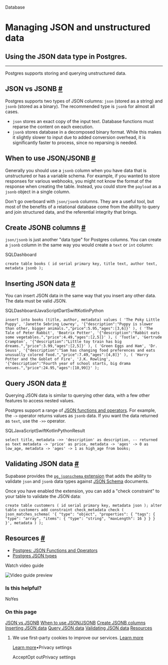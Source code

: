 Database

# Managing JSON and unstructured data

## Using the JSON data type in Postgres.

* * *

Postgres supports storing and querying unstructured data.

## JSON vs JSONB [\#](https://supabase.com/docs/guides/database/json\#json-vs-jsonb)

Postgres supports two types of JSON columns: `json` (stored as a string) and `jsonb` (stored as a binary). The recommended type is `jsonb` for almost all cases.

- `json` stores an exact copy of the input text. Database functions must reparse the content on each execution.
- `jsonb` stores database in a decomposed binary format. While this makes it slightly slower to input due to added conversion overhead, it is significantly faster to process, since no reparsing is needed.

## When to use JSON/JSONB [\#](https://supabase.com/docs/guides/database/json\#when-to-use-jsonjsonb)

Generally you should use a `jsonb` column when you have data that is unstructured or has a variable schema. For example, if you wanted to store responses for various webhooks, you might not know the format of the response when creating the table. Instead, you could store the `payload` as a `jsonb` object in a single column.

Don't go overboard with `json/jsonb` columns. They are a useful tool, but most of the benefits of a relational database come from the ability to query and join structured data, and the referential integrity that brings.

## Create JSONB columns [\#](https://supabase.com/docs/guides/database/json\#create-jsonb-columns)

`json/jsonb` is just another "data type" for Postgres columns. You can create a `jsonb` column in the same way you would create a `text` or `int` column:

SQLDashboard

`
create table books (
id serial primary key,
title text,
author text,
metadata jsonb
);
`

## Inserting JSON data [\#](https://supabase.com/docs/guides/database/json\#inserting-json-data)

You can insert JSON data in the same way that you insert any other data. The data must be valid JSON.

SQLDashboardJavaScriptDartSwiftKotlinPython

`
insert into books
(title, author, metadata)
values
(
    'The Poky Little Puppy',
    'Janette Sebring Lowrey',
    '{"description":"Puppy is slower than other, bigger animals.","price":5.95,"ages":[3,6]}'
),
(
    'The Tale of Peter Rabbit',
    'Beatrix Potter',
    '{"description":"Rabbit eats some vegetables.","price":4.49,"ages":[2,5]}'
),
(
    'Tootle',
    'Gertrude Crampton',
    '{"description":"Little toy train has big dreams.","price":3.99,"ages":[2,5]}'
),
(
    'Green Eggs and Ham',
    'Dr. Seuss',
    '{"description":"Sam has changing food preferences and eats unusually colored food.","price":7.49,"ages":[4,8]}'
),
(
    'Harry Potter and the Goblet of Fire',
    'J.K. Rowling',
    '{"description":"Fourth year of school starts, big drama ensues.","price":24.95,"ages":[10,99]}'
);
`

## Query JSON data [\#](https://supabase.com/docs/guides/database/json\#query-json-data)

Querying JSON data is similar to querying other data, with a few other features to access nested values.

Postgres support a range of [JSON functions and operators](https://www.postgresql.org/docs/current/functions-json.html). For example, the `->` operator returns values as `jsonb` data. If you want the data returned as `text`, use the `->>` operator.

SQLJavaScriptSwiftKotlinPythonResult

`
select
title,
metadata ->> 'description' as description, -- returned as text
metadata -> 'price' as price,
metadata -> 'ages' -> 0 as low_age,
metadata -> 'ages' -> 1 as high_age
from books;
`

## Validating JSON data [\#](https://supabase.com/docs/guides/database/json\#validating-json-data)

Supabase provides the [`pg_jsonschema` extension](https://supabase.com/docs/guides/database/extensions/pg_jsonschema) that adds the ability to validate `json` and `jsonb` data types against [JSON Schema](https://json-schema.org/) documents.

Once you have enabled the extension, you can add a "check constraint" to your table to validate the JSON data:

`
create table customers (
id serial primary key,
metadata json
);
alter table customers
add constraint check_metadata check (
json_matches_schema(
    '{
        "type": "object",
        "properties": {
            "tags": {
                "type": "array",
                "items": {
                    "type": "string",
                    "maxLength": 16
                }
            }
        }
    }',
    metadata
)
);
`

## Resources [\#](https://supabase.com/docs/guides/database/json\#resources)

- [Postgres: JSON Functions and Operators](https://www.postgresql.org/docs/current/functions-json.html)
- [Postgres JSON types](https://www.postgresql.org/docs/current/datatype-json.html)

Watch video guide

![Video guide preview](https://supabase.com/docs/_next/image?url=https%3A%2F%2Fimg.youtube.com%2Fvi%2FnxeUiRz4G-M%2F0.jpg&w=3840&q=75&dpl=dpl_9xAnUGkSbk4dufV62sNRezafXykJ)

### Is this helpful?

NoYes

### On this page

[JSON vs JSONB](https://supabase.com/docs/guides/database/json#json-vs-jsonb) [When to use JSON/JSONB](https://supabase.com/docs/guides/database/json#when-to-use-jsonjsonb) [Create JSONB columns](https://supabase.com/docs/guides/database/json#create-jsonb-columns) [Inserting JSON data](https://supabase.com/docs/guides/database/json#inserting-json-data) [Query JSON data](https://supabase.com/docs/guides/database/json#query-json-data) [Validating JSON data](https://supabase.com/docs/guides/database/json#validating-json-data) [Resources](https://supabase.com/docs/guides/database/json#resources)

1. We use first-party cookies to improve our services. [Learn more](https://supabase.com/privacy#8-cookies-and-similar-technologies-used-on-our-european-services)



   [Learn more](https://supabase.com/privacy#8-cookies-and-similar-technologies-used-on-our-european-services)•Privacy settings





   AcceptOpt outPrivacy settings